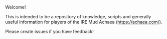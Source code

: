 Welcome!

This is intended to be a repository of knowledge, scripts and generally
useful information for players of the IRE Mud Achaea (https://achaea.com/).

Please create issues if you have feedback!

